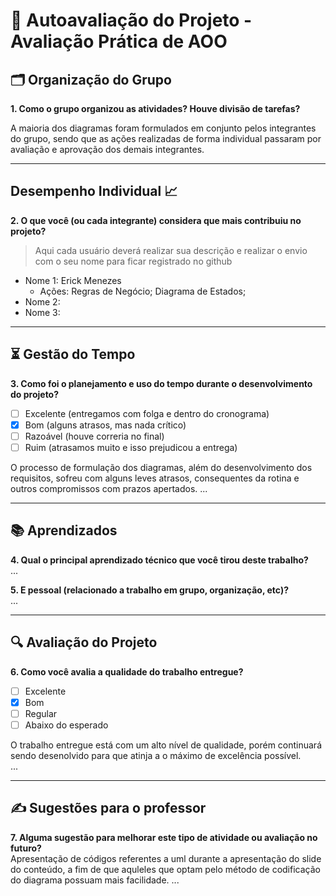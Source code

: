 # 🧠 Autoavaliação do Projeto - Avaliação Prática de AOO

## 🗂️ Organização do Grupo
**1. Como o grupo organizou as atividades? Houve divisão de tarefas?**

A maioria dos diagramas foram formulados em conjunto pelos integrantes do grupo, sendo que as ações realizadas de forma individual passaram por avaliação e aprovação dos demais integrantes. 

---

## Desempenho Individual 📈
**2. O que você (ou cada integrante) considera que mais contribuiu no projeto?**
> Aqui cada usuário deverá realizar sua descrição e realizar o envio com o seu nome para ficar registrado no github

- Nome 1: Erick Menezes
    - Ações: Regras de Negócio; Diagrama de Estados;
- Nome 2: 
- Nome 3: 



---

## ⏳ Gestão do Tempo
**3. Como foi o planejamento e uso do tempo durante o desenvolvimento do projeto?**

- [ ] Excelente (entregamos com folga e dentro do cronograma)
- [x] Bom (alguns atrasos, mas nada crítico)
- [ ] Razoável (houve correria no final)
- [ ] Ruim (atrasamos muito e isso prejudicou a entrega)

O processo de formulação dos diagramas, além do desenvolvimento dos requisitos, sofreu com alguns leves atrasos, consequentes da rotina e outros compromissos com prazos apertados.
...

---

## 📚 Aprendizados
**4. Qual o principal aprendizado técnico que você tirou deste trabalho?**  
...

**5. E pessoal (relacionado a trabalho em grupo, organização, etc)?**  
...

---

## 🔍 Avaliação do Projeto
**6. Como você avalia a qualidade do trabalho entregue?**

- [ ] Excelente
- [x] Bom
- [ ] Regular
- [ ] Abaixo do esperado

O trabalho entregue está com um alto nível de qualidade, porém continuará sendo desenolvido para que atinja a o máximo de excelência possível.  
...

---

## ✍️ Sugestões para o professor
**7. Alguma sugestão para melhorar este tipo de atividade ou avaliação no futuro?**  
Apresentação de códigos referentes a uml durante a apresentação do slide do conteúdo, a fim de que aquleles que optam pelo método de codificação do diagrama possuam mais facilidade.
...
